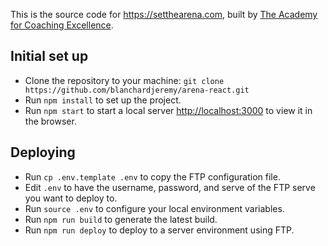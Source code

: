 This is the source code for https://setthearena.com, built by [The Academy for Coaching Excellence](https://acecoachtraining.com/).

## Initial set up

- Clone the repository to your machine: `git clone https://github.com/blanchardjeremy/arena-react.git`
- Run `npm install` to set up the project.
- Run `npm start` to start a local server [http://localhost:3000](http://localhost:3000) to view it in the browser.

## Deploying

- Run `cp .env.template .env` to copy the FTP configuration file.
- Edit `.env` to have the username, password, and serve of the FTP serve you want to deploy to.
- Run `source .env` to configure your local environment variables.
- Run `npm run build` to generate the latest build.
- Run `npm run deploy` to deploy to a server environment using FTP.
